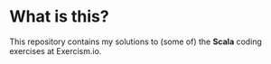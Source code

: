 # What is this?

This repository contains my solutions to (some of) the **Scala** coding exercises at Exercism.io.
